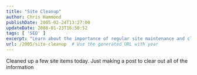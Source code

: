 ```yaml
---
title: "Site Cleanup"
author: Chris Hammond
publishDate: 2005-02-24T13:27:00
updateDate: 2008-01-23T16:50:52
tags: [ 'SEO' ]
excerpt: "Learn about the importance of regular site maintenance and clean-up in our latest blog post. Keep your website running smoothly and efficiently!"
url: /2005/site-cleanup  # Use the generated URL with year
---
```

Cleaned up a few site items today. Just making a post to clear out all of the information

